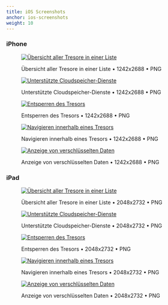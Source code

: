 ```yaml
---
title: iOS Screenshots
anchor: ios-screenshots
weight: 10
---
```

### iPhone

<div class="flex flex-wrap -mx-3">
  <div class="w-full px-3 md:w-1/2 lg:w-1/3">
    <figure class="rounded shadow bg-white text-center p-2 mb-8">
      <a href="/presskit/de/iphone-screenshot-1.png"><img class="inline-block mb-2" src="/presskit/de/iphone-screenshot-1.png" alt="Übersicht aller Tresore in einer Liste"/></a>
      <figcaption>
        <p class="text-sm text-gray-500 mb-0">Übersicht aller Tresore in einer Liste • 1242x2688 • PNG</p>
      </figcaption>
    </figure>
  </div>
  <div class="w-full px-3 md:w-1/2 lg:w-1/3">
    <figure class="rounded shadow bg-white text-center p-2 mb-8">
      <a href="/presskit/de/iphone-screenshot-2.png"><img class="inline-block mb-2" src="/presskit/de/iphone-screenshot-2.png" alt="Unterstützte Cloudspeicher-Dienste"/></a>
      <figcaption>
        <p class="text-sm text-gray-500 mb-0">Unterstützte Cloudspeicher-Dienste • 1242x2688 • PNG</p>
      </figcaption>
    </figure>
  </div>
  <div class="w-full px-3 md:w-1/2 lg:w-1/3">
    <figure class="rounded shadow bg-white text-center p-2 mb-8">
      <a href="/presskit/de/iphone-screenshot-3.png"><img class="inline-block mb-2" src="/presskit/de/iphone-screenshot-3.png" alt="Entsperren des Tresors"/></a>
      <figcaption>
        <p class="text-sm text-gray-500 mb-0">Entsperren des Tresors • 1242x2688 • PNG</p>
      </figcaption>
    </figure>
  </div>
  <div class="w-full px-3 md:w-1/2 lg:w-1/3">
    <figure class="rounded shadow bg-white text-center p-2 mb-8">
      <a href="/presskit/de/iphone-screenshot-4.png"><img class="inline-block mb-2" src="/presskit/de/iphone-screenshot-4.png" alt="Navigieren innerhalb eines Tresors"/></a>
      <figcaption>
        <p class="text-sm text-gray-500 mb-0">Navigieren innerhalb eines Tresors • 1242x2688 • PNG</p>
      </figcaption>
    </figure>
  </div>
  <div class="w-full px-3 md:w-1/2 lg:w-1/3">
    <figure class="rounded shadow bg-white text-center p-2 mb-8">
      <a href="/presskit/de/iphone-screenshot-5.png"><img class="inline-block mb-2" src="/presskit/de/iphone-screenshot-5.png" alt="Anzeige von verschlüsselten Daten"/></a>
      <figcaption>
        <p class="text-sm text-gray-500 mb-0">Anzeige von verschlüsselten Daten • 1242x2688 • PNG</p>
      </figcaption>
    </figure>
  </div>
</div>

### iPad

<div class="flex flex-wrap -mx-3">
  <div class="w-full px-3 md:w-1/2 lg:w-1/3">
    <figure class="rounded shadow bg-white text-center p-2 mb-8">
      <a href="/presskit/de/ipad-screenshot-1.png"><img class="inline-block mb-2" src="/presskit/de/ipad-screenshot-1.png" alt="Übersicht aller Tresore in einer Liste"/></a>
      <figcaption>
        <p class="text-sm text-gray-500 mb-0">Übersicht aller Tresore in einer Liste • 2048x2732 • PNG</p>
      </figcaption>
    </figure>
  </div>
  <div class="w-full px-3 md:w-1/2 lg:w-1/3">
    <figure class="rounded shadow bg-white text-center p-2 mb-8">
      <a href="/presskit/de/ipad-screenshot-2.png"><img class="inline-block mb-2" src="/presskit/de/ipad-screenshot-2.png" alt="Unterstützte Cloudspeicher-Dienste"/></a>
      <figcaption>
        <p class="text-sm text-gray-500 mb-0">Unterstützte Cloudspeicher-Dienste • 2048x2732 • PNG</p>
      </figcaption>
    </figure>
  </div>
  <div class="w-full px-3 md:w-1/2 lg:w-1/3">
    <figure class="rounded shadow bg-white text-center p-2 mb-8">
      <a href="/presskit/de/ipad-screenshot-3.png"><img class="inline-block mb-2" src="/presskit/de/ipad-screenshot-3.png" alt="Entsperren des Tresors"/></a>
      <figcaption>
        <p class="text-sm text-gray-500 mb-0">Entsperren des Tresors • 2048x2732 • PNG</p>
      </figcaption>
    </figure>
  </div>
  <div class="w-full px-3 md:w-1/2 lg:w-1/3">
    <figure class="rounded shadow bg-white text-center p-2 mb-8">
      <a href="/presskit/de/ipad-screenshot-4.png"><img class="inline-block mb-2" src="/presskit/de/ipad-screenshot-4.png" alt="Navigieren innerhalb eines Tresors"/></a>
      <figcaption>
        <p class="text-sm text-gray-500 mb-0">Navigieren innerhalb eines Tresors • 2048x2732 • PNG</p>
      </figcaption>
    </figure>
  </div>
  <div class="w-full px-3 md:w-1/2 lg:w-1/3">
    <figure class="rounded shadow bg-white text-center p-2 mb-8">
      <a href="/presskit/de/ipad-screenshot-5.png"><img class="inline-block mb-2" src="/presskit/de/ipad-screenshot-5.png" alt="Anzeige von verschlüsselten Daten"/></a>
      <figcaption>
        <p class="text-sm text-gray-500 mb-0">Anzeige von verschlüsselten Daten • 2048x2732 • PNG</p>
      </figcaption>
    </figure>
  </div>
</div>
